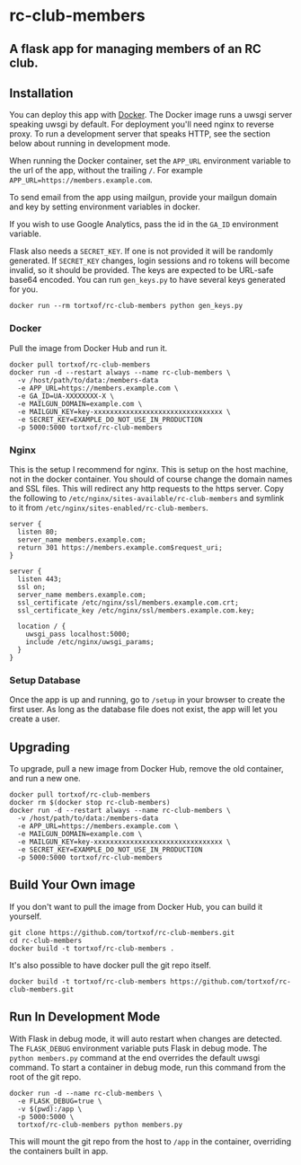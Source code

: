 # rc-club-members

## A flask app for managing members of an RC club.

## Installation

You can deploy this app with [Docker](https://www.docker.com/). The Docker image
runs a uwsgi server speaking uwsgi by default. For deployment you'll need nginx
to reverse proxy. To run a development server that speaks HTTP, see the section
below about running in development mode.

When running the Docker container, set the `APP_URL` environment variable to the
url of the app, without the trailing `/`. For example
`APP_URL=https://members.example.com`.

To send email from the app using mailgun, provide your mailgun domain and key by
setting environment variables in docker.

If you wish to use Google Analytics, pass the id in the `GA_ID` environment
variable.

Flask also needs a `SECRET_KEY`. If one is not provided it will be randomly
generated. If `SECRET_KEY` changes, login sessions and ro tokens will become
invalid, so it should be provided. The keys are expected to be URL-safe base64
encoded. You can run `gen_keys.py` to have several keys generated for you.

    docker run --rm tortxof/rc-club-members python gen_keys.py

### Docker

Pull the image from Docker Hub and run it.

    docker pull tortxof/rc-club-members
    docker run -d --restart always --name rc-club-members \
      -v /host/path/to/data:/members-data
      -e APP_URL=https://members.example.com \
      -e GA_ID=UA-XXXXXXXX-X \
      -e MAILGUN_DOMAIN=example.com \
      -e MAILGUN_KEY=key-xxxxxxxxxxxxxxxxxxxxxxxxxxxxxxxx \
      -e SECRET_KEY=EXAMPLE_DO_NOT_USE_IN_PRODUCTION
      -p 5000:5000 tortxof/rc-club-members

### Nginx

This is the setup I recommend for nginx. This is setup on the host machine, not
in the docker container. You should of course change the domain names and SSL
files. This will redirect any http requests to the https server. Copy the
following to `/etc/nginx/sites-available/rc-club-members` and symlink to it from
`/etc/nginx/sites-enabled/rc-club-members`.

    server {
      listen 80;
      server_name members.example.com;
      return 301 https://members.example.com$request_uri;
    }

    server {
      listen 443;
      ssl on;
      server_name members.example.com;
      ssl_certificate /etc/nginx/ssl/members.example.com.crt;
      ssl_certificate_key /etc/nginx/ssl/members.example.com.key;

      location / {
        uwsgi_pass localhost:5000;
        include /etc/nginx/uwsgi_params;
      }
    }

### Setup Database

Once the app is up and running, go to `/setup` in your browser to create the
first user. As long as the database file does not exist, the app will let you
create a user.

## Upgrading

To upgrade, pull a new image from Docker Hub, remove the old container, and run
a new one.

    docker pull tortxof/rc-club-members
    docker rm $(docker stop rc-club-members)
    docker run -d --restart always --name rc-club-members \
      -v /host/path/to/data:/members-data
      -e APP_URL=https://members.example.com \
      -e MAILGUN_DOMAIN=example.com \
      -e MAILGUN_KEY=key-xxxxxxxxxxxxxxxxxxxxxxxxxxxxxxxx \
      -e SECRET_KEY=EXAMPLE_DO_NOT_USE_IN_PRODUCTION
      -p 5000:5000 tortxof/rc-club-members


## Build Your Own image

If you don't want to pull the image from Docker Hub, you can build it yourself.

    git clone https://github.com/tortxof/rc-club-members.git
    cd rc-club-members
    docker build -t tortxof/rc-club-members .

It's also possible to have docker pull the git repo itself.

    docker build -t tortxof/rc-club-members https://github.com/tortxof/rc-club-members.git

## Run In Development Mode

With Flask in debug mode, it will auto restart when changes are detected.
The `FLASK_DEBUG` environment variable puts Flask in debug mode.
The `python members.py` command at the end overrides the default uwsgi command.
To start a container in debug mode, run this command from the root of the git
repo.

    docker run -d --name rc-club-members \
      -e FLASK_DEBUG=true \
      -v $(pwd):/app \
      -p 5000:5000 \
      tortxof/rc-club-members python members.py

This will mount the git repo from the host to `/app` in the container,
overriding the containers built in app.
